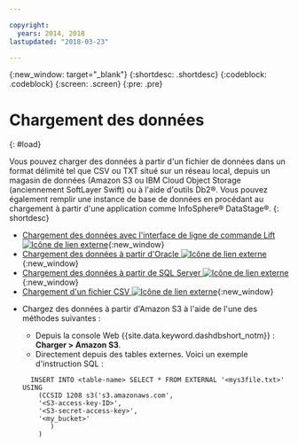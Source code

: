 ```yaml
---

copyright:
  years: 2014, 2018
lastupdated: "2018-03-23"

---
```


<!-- Attribute definitions --> 
{:new_window: target="_blank"}
{:shortdesc: .shortdesc}
{:codeblock: .codeblock}
{:screen: .screen}
{:pre: .pre}

# Chargement des données
{: #load}

Vous pouvez charger des données à partir d'un fichier de données dans un format délimité tel que CSV ou TXT situé sur un réseau local, depuis un magasin de données (Amazon S3 ou IBM Cloud Object Storage (anciennement SoftLayer Swift) ou à l'aide d'outils Db2®. Vous pouvez également remplir une instance de base de données en procédant au chargement à partir d'une application comme InfoSphere® DataStage®.
{: shortdesc}

* [Chargement des données avec l'interface de ligne de commande Lift ![Icône de lien externe](../../icons/launch-glyph.svg "Icône de lien externe")](https://lift.ng.bluemix.net/#docs){:new_window}
* [Chargement des données à partir d'Oracle ![Icône de lien externe](../../icons/launch-glyph.svg "Icône de lien externe")](https://lift.ng.bluemix.net/#docs){:new_window}
* [Chargement des données à partir de SQL Server ![Icône de lien externe](../../icons/launch-glyph.svg "Icône de lien externe")](https://lift.ng.bluemix.net/#docs){:new_window}
* [Chargement d'un fichier CSV ![Icône de lien externe](../../icons/launch-glyph.svg "Icône de lien externe")](https://lift.ng.bluemix.net/#docs){:new_window}
<!-- * [Loading data from IBM Cloud Object Storage (formerly SoftLayer Swift) ![External link icon](../../icons/launch-glyph.svg "External link icon")](https://www.ibm.com/support/knowledgecenter/SS6NHC/com.ibm.swg.im.dashdb.doc/learn_how/loaddata_swift.html){:new_window} -->
* Chargez des données à partir d'Amazon S3 à l'aide de l'une des méthodes suivantes : 
    * Depuis la console Web {{site.data.keyword.dashdbshort_notm}} : **Charger > Amazon S3**. 
    * Directement depuis des tables externes. Voici un exemple d'instruction SQL : 

    ```
      INSERT INTO <table-name> SELECT * FROM EXTERNAL '<mys3file.txt>' USING
        (CCSID 1208 s3('s3.amazonaws.com',
        '<S3-access-key-ID>',
        '<S3-secret-access-key>',
        '<my_bucket>'
           )
        )      
    ```
<!-- * [Loading data from Amazon S3 ![External link icon](../../icons/launch-glyph.svg "External link icon")](https://www.ibm.com/support/knowledgecenter/SS6NHC/com.ibm.swg.im.dashdb.doc/learn_how/s3.html){:new_window} -->
